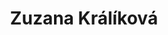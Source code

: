 ---
template: team-member
title: Zuzana Králíková
firstName: Zuzana
lastName: Králíková
slug: /zuzana-kralikova
order: 1
category: core
description: Administration
featuredImage: /assets/members/zuzana-kralikova-thumbnail.jpg
language: en
---